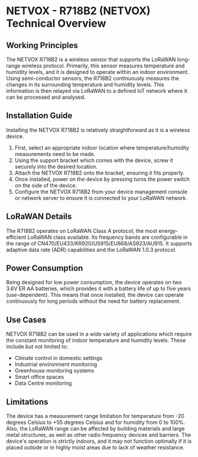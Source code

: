 # NETVOX - R718B2 (NETVOX) Technical Overview

## Working Principles

The NETVOX R718B2 is a wireless sensor that supports the LoRaWAN long-range wireless protocol. Primarily, this sensor measures temperature and humidity levels, and it is designed to operate within an indoor environment. Using semi-conductor sensors, the R718B2 continuously measures the changes in its surrounding temperature and humidity levels. This information is then relayed via LoRaWAN to a defined IoT network where it can be processed and analysed. 

## Installation Guide

Installing the NETVOX R718B2 is relatively straightforward as it is a wireless device. 

1. First, select an appropriate indoor location where temperature/humidity measurements need to be made.
2. Using the support bracket which comes with the device, screw it securely into the desired location.
3. Attach the NETVOX R718B2 onto the bracket, ensuring it fits properly.
4. Once installed, power on the device by pressing turns the power switch on the side of the device.
5. Configure the NETVOX R718B2 from your device management console or network server to ensure it is connected to your LoRaWAN network.

## LoRaWAN Details

The R718B2 operates on LoRaWAN Class A protocol, the most energy-efficient LoRaWAN class available. Its frequency bands are configurable in the range of CN470/EU433/KR920/US915/EU868/AS923/AU915. It supports adaptive data rate (ADR) capabilities and the LoRaWAN 1.0.3 protocol.

## Power Consumption

Being designed for low power consumption, the device operates on two 3.6V ER AA batteries, which provides it with a battery life of up to five years (use-dependent). This means that once installed, the device can operate continuously for long periods without the need for battery replacement.

## Use Cases

NETVOX R718B2 can be used in a wide variety of applications which require the constant monitoring of indoor temperature and humidity levels. These include but not limited to:

- Climate control in domestic settings 
- Industrial environment monitoring 
- Greenhouse monitoring systems 
- Smart office spaces 
- Data Centre monitoring 

## Limitations

The device has a measurement range limitation for temperature from -20 degrees Celsius to +55 degrees Celsius and for humidity from 0 to 100%. Also, the LoRaWAN range can be affected by building materials and large metal structures, as well as other radio frequency devices and barriers. The device's operation is strictly indoors, and it may not function optimally if it is placed outside or in highly moist areas due to lack of weather resistance.